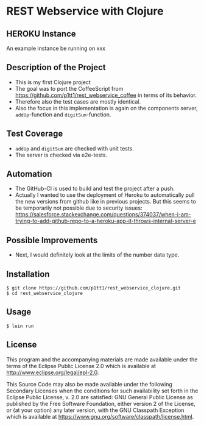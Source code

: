 # REST Webservice with Clojure

## HEROKU Instance

An example instance be running on xxx

## Description of the Project

+ This is my first Clojure project
+ The goal was to port the CoffeeScript from https://github.com/p1tt1/rest_webservice_coffee in terms of its behavior.
+ Therefore also the test cases are mostly identical.
+ Also the focus in this implementation is again on the components server, `addUp`-function and `digitSum`-function.

## Test Coverage

+ `addUp` and `digitSum` are checked with unit tests.
+ The server is checked via e2e-tests.

## Automation

+ The GitHub-CI is used to build and test the project after a push.
+ Actually I wanted to use the deployment of Heroku to automatically pull the new versions from github like in previous projects. But this seems to be temporarily not possible due to security issues: https://salesforce.stackexchange.com/questions/374037/when-i-am-trying-to-add-github-repo-to-a-heroku-app-it-throws-internal-server-e

## Possible Improvements

+ Next, I would definitely look at the limits of the number data type.

## Installation

    $ git clone https://github.com/p1tt1/rest_webservice_clojure.git
    $ cd rest_webservice_clojure

## Usage

    $ lein run

## License

This program and the accompanying materials are made available under the
terms of the Eclipse Public License 2.0 which is available at
http://www.eclipse.org/legal/epl-2.0.

This Source Code may also be made available under the following Secondary
Licenses when the conditions for such availability set forth in the Eclipse
Public License, v. 2.0 are satisfied: GNU General Public License as published by
the Free Software Foundation, either version 2 of the License, or (at your
option) any later version, with the GNU Classpath Exception which is available
at https://www.gnu.org/software/classpath/license.html.
